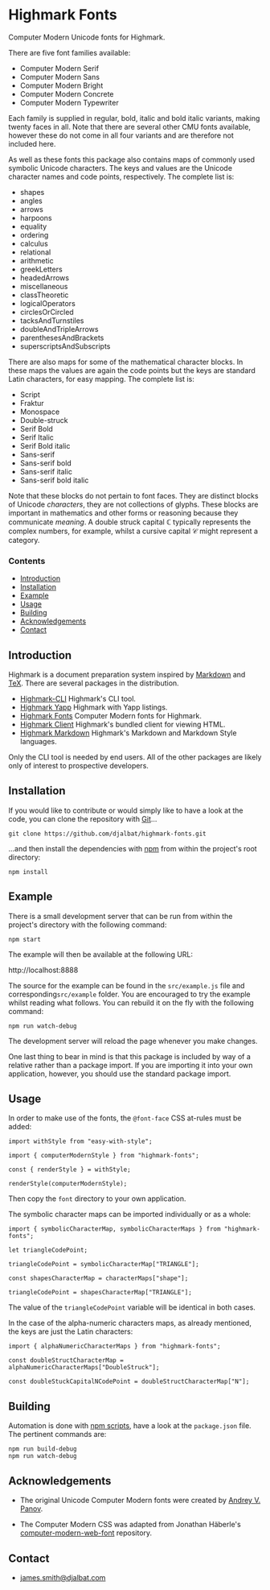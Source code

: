 # Highmark Fonts

Computer Modern Unicode fonts for Highmark.

There are five font families available:

- Computer Modern Serif
- Computer Modern Sans
- Computer Modern Bright
- Computer Modern Concrete
- Computer Modern Typewriter

Each family is supplied in regular, bold, italic and bold italic variants, making twenty faces in all.
Note that there are several other CMU fonts available, however these do not come in all four variants and are therefore not included here.

As well as these fonts this package also contains maps of commonly used symbolic Unicode characters. 
The keys and values are the Unicode character names and code points, respectively.
The complete list is:

- shapes
- angles
- arrows
- harpoons
- equality
- ordering
- calculus
- relational
- arithmetic
- greekLetters
- headedArrows
- miscellaneous
- classTheoretic
- logicalOperators
- circlesOrCircled
- tacksAndTurnstiles
- doubleAndTripleArrows
- parenthesesAndBrackets
- superscriptsAndSubscripts

There are also maps for some of the mathematical character blocks.
In these maps the values are again the code points but the keys are standard Latin characters, for easy mapping.
The complete list is:

- Script
- Fraktur
- Monospace 
- Double-struck
- Serif Bold
- Serif Italic
- Serif Bold italic
- Sans-serif
- Sans-serif bold
- Sans-serif italic
- Sans-serif bold italic

Note that these blocks do not pertain to font faces. 
They are distinct blocks of Unicode *characters*, they are not collections of glyphs.
These blocks are important in mathematics and other forms or reasoning because they communicate *meaning*.
A double struck capital ℂ typically represents the complex numbers, for example, whilst a cursive capital 𝒞 might represent a category.

### Contents

- [Introduction](#introduction)
- [Installation](#installation)
- [Example](#example)
- [Usage](#usage)
- [Building](#buidling)
- [Acknowledgements](#acknowledgements)
- [Contact](#contact)

## Introduction

Highmark is a document preparation system inspired by [Markdown](https://en.wikipedia.org/wiki/Markdown) and [TeX](https://en.wikipedia.org/wiki/TeX).
There are several packages in the distribution.

- [Highmark-CLI](https://github.com/djalbat/highmark-cli) Highmark's CLI tool.
- [Highmark Yapp](https://github.com/djalbat/highmark-yapp) Highmark with Yapp listings.
- [Highmark Fonts](https://github.com/djalbat/highmark-fonts) Computer Modern fonts for Highmark.
- [Highmark Client](https://github.com/djalbat/highmark-client) Highmark's bundled client for viewing HTML.
- [Highmark Markdown](https://github.com/djalbat/highmark-markdown) Highmark's Markdown and Markdown Style languages.

Only the CLI tool is needed by end users.
All of the other packages are likely only of interest to prospective developers.

## Installation

If you would like to contribute or would simply like to have a look at the code, you can clone the repository with [Git](https://git-scm.com/)...

    git clone https://github.com/djalbat/highmark-fonts.git

...and then install the dependencies with [npm](https://www.npmjs.com/) from within the project's root directory:

    npm install

## Example

There is a small development server that can be run from within the project's directory with the following command:

    npm start

The example will then be available at the following URL:

http://localhost:8888

The source for the example can be found in the `src/example.js` file and corresponding`src/example` folder. 
You are encouraged to try the example whilst reading what follows. 
You can rebuild it on the fly with the following command:

    npm run watch-debug

The development server will reload the page whenever you make changes.

One last thing to bear in mind is that this package is included by way of a relative rather than a package import. 
If you are importing it into your own application, however, you should use the standard package import.

## Usage

In order to make use of the fonts, the `@font-face` CSS at-rules must be added:

```
import withStyle from "easy-with-style";

import { computerModernStyle } from "highmark-fonts";

const { renderStyle } = withStyle;

renderStyle(computerModernStyle);
```

Then copy the `font` directory to your own application.

The symbolic character maps can be imported individually or as a whole:

```
import { symbolicCharacterMap, symbolicCharacterMaps } from "highmark-fonts";

let triangleCodePoint;

triangleCodePoint = symbolicCharacterMap["TRIANGLE"];

const shapesCharacterMap = characterMaps["shape"];

triangleCodePoint = shapesCharacterMap["TRIANGLE"];
```

The value of the `triangleCodePoint` variable will be identical in both cases.

In the case of the alpha-numeric characters maps, as already mentioned, the keys are just the Latin characters: 

```
import { alphaNumericCharacterMaps } from "highmark-fonts";

const doubleStructCharacterMap = alphaNumericCharacterMaps["DoubleStruck"]; 

const doubleStuckCapitalNCodePoint = doubleStructCharacterMap["N"];
```

## Building

Automation is done with [npm scripts](https://docs.npmjs.com/misc/scripts), have a look at the `package.json` file. The pertinent commands are:

    npm run build-debug
    npm run watch-debug

## Acknowledgements

* The original Unicode Computer Modern fonts were created by [Andrey V. Panov](https://scholar.google.com/citations?user=JyNVNNEAAAAJ&hl=en).

* The Computer Modern CSS was adapted from Jonathan Häberle's [computer-modern-web-font](https://github.com/dreampulse/computer-modern-web-font) repository.

## Contact

* james.smith@djalbat.com
